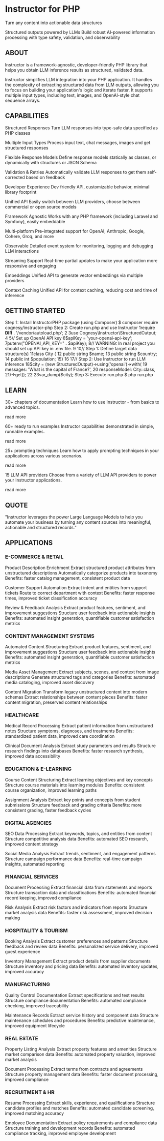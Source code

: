 # Instructor for PHP

Turn any content into actionable data structures

Structured outputs powered by LLMs
Build robust AI-powered information processing with type safety, validation, and observability

## ABOUT
Instructor is a framework-agnostic, developer-friendly PHP library that helps you obtain LLM inference results as structured, validated data.

Instructor simplifies LLM integration into your PHP application. It handles the complexity of extracting structured data from LLM outputs, allowing you to focus on building your application's logic and iterate faster. It supports multiple input types, including text, images, and OpenAI-style chat sequence arrays.

## CAPABILITIES

Structured Responses
Turn LLM responses into type-safe data specified as PHP classes

Multiple Input Types
Process input text, chat messages, images and get structured responses

Flexible Response Models
Define response models statically as classes, or dynamically with structures or JSON Schema

Validation & Retries
Automatically validate LLM responses to get them self-corrected based on feedback

Developer Experience
Dev friendly API, customizable behavior, minimal library footprint

Unified API
Easily switch between LLM providers, choose between commercial or open source models

Framework Agnostic
Works with any PHP framework (including Laravel and Symfony), easily embeddable

Multi-platform
Pre-integrated support for OpenAI, Anthropic, Google, Cohere, Groq, and more

Observable
Detailed event system for monitoring, logging and debugging LLM interactions

Streaming Support
Real-time partial updates to make your application more responsive and engaging

Embeddings
Unified API to generate vector embeddings via multiple providers

Context Caching
Unified API for context caching, reducing cost and time of inference

## GETTING STARTED

Step 1: Install InstructorPHP package (using Composer)
$ composer require cognesy/instructor-php
Step 2: Create run.php and use Instructor
1require __DIR__ . '/vendor/autoload.php';
2
3use Cognesy\Instructor\StructuredOutput;
4
5// Set up OpenAI API key
6$apiKey = 'your-openai-api-key';
7putenv("OPENAI_API_KEY=" . $apiKey);
8// WARNING: In real project you should set up API key in .env file.
9
10// Step 1: Define target data structure(s)
11class City {
12 public string $name;
13 public string $country;
14 public int $population;
15}
16
17// Step 2: Use Instructor to run LLM inference
18$city = (new StructuredOutput)->using('openai')->with(
19 messages: 'What is the capital of France?',
20 responseModel: City::class,
21)->get();
22
23var_dump($city);
Step 3: Execute run.php
$ php run.php

## LEARN
30+
chapters of documentation
Learn how to use Instructor - from basics to advanced topics.

read more

60+
ready to run examples
Instructor capabilities demonstrated in simple, runnable examples.

read more

25+
prompting techniques
Learn how to apply prompting techniques in your applications across various scenarios.

read more

15
LLM API providers
Choose from a variety of LLM API providers to power your Instructor applications.

read more

## QUOTE

"Instructor leverages the power Large Language Models to help you automate your business by turning any content sources into meaningful, actionable and structured records."

## APPLICATIONS

### E-COMMERCE & RETAIL

Product Description Enrichment
Extract structured product attributes from unstructured descriptions
Automatically categorize products into taxonomy
Benefits: faster catalog management, consistent product data

Customer Support Automation
Extract intent and entities from support tickets
Route to correct department with context
Benefits: faster response times, improved ticket classification accuracy

Review & Feedback Analysis
Extract product features, sentiment, and improvement suggestions
Structure user feedback into actionable insights
Benefits: automated insight generation, quantifiable customer satisfaction metrics

### CONTENT MANAGEMENT SYSTEMS

Automated Content Structuring
Extract product features, sentiment, and improvement suggestions
Structure user feedback into actionable insights
Benefits: automated insight generation, quantifiable customer satisfaction metrics

Media Asset Management
Extract subjects, scenes, and context from image descriptions
Generate structured tags and categories
Benefits: automated media cataloging, improved asset discovery

Content Migration
Transform legacy unstructured content into modern schemas
Extract relationships between content pieces
Benefits: faster content migration, preserved content relationships

### HEALTHCARE

Medical Record Processing
Extract patient information from unstructured notes
Structure symptoms, diagnoses, and treatments
Benefits: standardized patient data, improved care coordination

Clinical Document Analysis
Extract study parameters and results
Structure research findings into databases
Benefits: faster research synthesis, improved data accessibility

### EDUCATION & E-LEARNING

Course Content Structuring
Extract learning objectives and key concepts
Structure course materials into learning modules
Benefits: consistent course organization, improved learning paths

Assignment Analysis
Extract key points and concepts from student submissions
Structure feedback and grading criteria
Benefits: more consistent grading, faster feedback cycles

### DIGITAL AGENCIES

SEO Data Processing
Extract keywords, topics, and entities from content
Structure competitive analysis data
Benefits: automated SEO research, improved content strategy

Social Media Analysis
Extract trends, sentiment, and engagement patterns
Structure campaign performance data
Benefits: real-time campaign insights, automated reporting

### FINANCIAL SERVICES

Document Processing
Extract financial data from statements and reports
Structure transaction data and classifications
Benefits: automated financial record keeping, improved compliance

Risk Analysis
Extract risk factors and indicators from reports
Structure market analysis data
Benefits: faster risk assessment, improved decision making

### HOSPITALITY & TOURISM

Booking Analysis
Extract customer preferences and patterns
Structure feedback and review data
Benefits: personalized service delivery, improved guest experience

Inventory Management
Extract product details from supplier documents
Structure inventory and pricing data
Benefits: automated inventory updates, improved accuracy

### MANUFACTURING

Quality Control Documentation
Extract specifications and test results
Structure compliance documentation
Benefits: automated compliance checking, improved traceability

Maintenance Records
Extract service history and component data
Structure maintenance schedules and procedures
Benefits: predictive maintenance, improved equipment lifecycle

### REAL ESTATE

Property Listing Analysis
Extract property features and amenities
Structure market comparison data
Benefits: automated property valuation, improved market analysis

Document Processing
Extract terms from contracts and agreements
Structure property management data
Benefits: faster document processing, improved compliance

### RECRUITMENT & HR

Resume Processing
Extract skills, experience, and qualifications
Structure candidate profiles and matches
Benefits: automated candidate screening, improved matching accuracy

Employee Documentation
Extract policy requirements and compliance data
Structure training and development records
Benefits: automated compliance tracking, improved employee development
